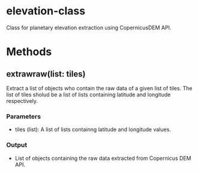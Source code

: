 # elevation-class
Class for planetary elevation extraction using CopernicusDEM API.

# Methods
## extrawraw(list: tiles)
Extract a list of objects who contain the raw data of a given list of tiles. The list of tiles sholud be a list of lists containing latitude and longitude respectively.

### Parameters
* tiles (list): A list of lists containng latitude and longitude values.

### Output
* List of objects containing the raw data extracted from Copernicus DEM API.
